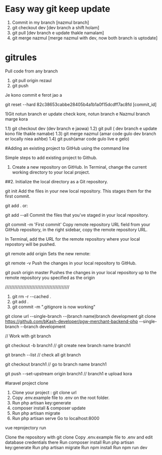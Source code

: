 # Easy way git keep update
1) Commit in my branch [nazmul branch]
2) git checkout dev [dev branch a shift holam]
3) git pull [dev branch e update thakle namalam]
4) git merge nazmul [merge nazmul with dev, now both branch is uptodate]


# gitrules

Pull code from any branch
<!--amar branch e theke rezaul branch er update code amar branch e namano  -->
<!--amar branch e thekei  -->
1) git pull origin rezaul
2) git push

Je kono commit e ferot jao a

git reset --hard 82c38653cabbe28405b4a1b1a0f15dcdff7ac8fd  [commit_id]

1)Git notun branch er update check kore, notun branch e Nazmul branch marge kora

1.1) git checkout dev (dev branch e jaowa)
1.2) git pull ( dev branch e update kono file thakle namabe)
1.3) git merge nazmul (amar code gulo dev branch er locally niea ashbe)
1.4) git push(amar code gulo live e gelo)


#Adding an existing project to GitHub using the command line

Simple steps to add existing project to Github.

1. Create a new repository on GitHub.
In Terminal, change the current working directory to your local project.

##2. Initialize the local directory as a Git repository.

git init
Add the files in your new local repository. This stages them for the first commit.

git add .
or:

git add --all
Commit the files that you've staged in your local repository.

git commit -m 'First commit'
Copy remote repository URL field from your GitHub repository, in the right sidebar, copy the remote repository URL.

In Terminal, add the URL for the remote repository where your local repostory will be pushed.

git remote add origin <remote repository URL>
Sets the new remote:

git remote -v
Push the changes in your local repository to GitHub.

git push origin master
Pushes the changes in your local repository up to the remote repository you specified as the origin

//////////////////////////////////////////
  
1) git rm -r --cached .
2) git add .
3) git commit -m ".gitignore is now working"

git clone url --single-branch --(branch name)branch development 
git clone https://github.com/bKash-developer/pgw-merchant-backend-php --single-branch --branch development 

  
// Work with git branch
  
git checkout -b branch1  // git create new branch name branch1
  
git branch --list // check all git branch 
  
git checkout branch1 // go to branch name branch1

git push --set-upstream origin branch1 // branch1 e upload kora 
  
#laravel project clone

1) Clone your project : git clone url
2) Copy .env.example file to .env on the root folder. 
3) Run php artisan key:generate
4) composer install & composer update
4) Run php artisan migrate
5) Run php artisan serve
Go to localhost:8000


vue reprojectory run

Clone the repository with git clone
Copy .env.example file to .env and edit database credentials there
Run composer install
Run php artisan key:generate
Run php artisan migrate
Run npm install
Run npm run dev



